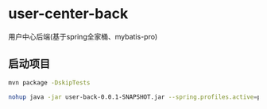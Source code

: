 # user-center-back
用户中心后端(基于spring全家桶、mybatis-pro)
## 启动项目
```bash
mvn package -DskipTests
```
```bash
nohup java -jar user-back-0.0.1-SNAPSHOT.jar --spring.profiles.active=prod &
```
